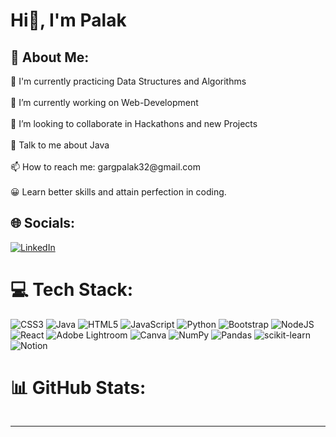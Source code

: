 <h1 id="hi-i-m-palak">Hi👋, I&#39;m Palak</h1>

<h2 id="-about-me-">💫 About Me:</h2>

<p>🌱 I&#39;m currently practicing Data Structures and Algorithms<br><br>🔭 I’m currently working on Web-Development<br><br>👯 I’m looking to collaborate in Hackathons and new Projects<br><br>💬 Talk to me about Java<br><br>📫 How to reach me: gargpalak32@gmail.com<br><br>😀 Learn better skills and attain perfection in coding.</p>
<h2 id="-socials-">🌐 Socials:</h2>
<p><a href="https://linkedin.com/in/https://www.linkedin.com/in/palak-garg-007/"><img src="https://img.shields.io/badge/LinkedIn-%230077B5.svg?logo=linkedin&amp;logoColor=white" alt="LinkedIn"></a> </p>
<h1 id="-tech-stack-">💻 Tech Stack:</h1>
<p><img src="https://img.shields.io/badge/css3-%231572B6.svg?style=for-the-badge&amp;logo=css3&amp;logoColor=white" alt="CSS3"> <img src="https://img.shields.io/badge/java-%23ED8B00.svg?style=for-the-badge&amp;logo=java&amp;logoColor=white" alt="Java"> <img src="https://img.shields.io/badge/html5-%23E34F26.svg?style=for-the-badge&amp;logo=html5&amp;logoColor=white" alt="HTML5"> <img src="https://img.shields.io/badge/javascript-%23323330.svg?style=for-the-badge&amp;logo=javascript&amp;logoColor=%23F7DF1E" alt="JavaScript"> <img src="https://img.shields.io/badge/python-3670A0?style=for-the-badge&amp;logo=python&amp;logoColor=ffdd54" alt="Python"> <img src="https://img.shields.io/badge/bootstrap-%23563D7C.svg?style=for-the-badge&amp;logo=bootstrap&amp;logoColor=white" alt="Bootstrap"> <img src="https://img.shields.io/badge/node.js-6DA55F?style=for-the-badge&amp;logo=node.js&amp;logoColor=white" alt="NodeJS"> <img src="https://img.shields.io/badge/react-%2320232a.svg?style=for-the-badge&amp;logo=react&amp;logoColor=%2361DAFB" alt="React"> <img src="https://img.shields.io/badge/Adobe%20Lightroom-31A8FF.svg?style=for-the-badge&amp;logo=Adobe%20Lightroom&amp;logoColor=white" alt="Adobe Lightroom"> <img src="https://img.shields.io/badge/Canva-%2300C4CC.svg?style=for-the-badge&amp;logo=Canva&amp;logoColor=white" alt="Canva"> <img src="https://img.shields.io/badge/numpy-%23013243.svg?style=for-the-badge&amp;logo=numpy&amp;logoColor=white" alt="NumPy"> <img src="https://img.shields.io/badge/pandas-%23150458.svg?style=for-the-badge&amp;logo=pandas&amp;logoColor=white" alt="Pandas"> <img src="https://img.shields.io/badge/scikit--learn-%23F7931E.svg?style=for-the-badge&amp;logo=scikit-learn&amp;logoColor=white" alt="scikit-learn"> <img src="https://img.shields.io/badge/Notion-%23000000.svg?style=for-the-badge&amp;logo=notion&amp;logoColor=white" alt="Notion"></p>
<h1 id="-github-stats-">📊 GitHub Stats:</h1>
<p><img src="https://github-readme-stats.vercel.app/api?username=palakgarg007&amp;theme=dark&amp;hide_border=false&amp;include_all_commits=false&amp;count_private=false" alt=""><br/>
<img src="https://github-readme-streak-stats.herokuapp.com/?user=palakgarg007&amp;theme=dark&amp;hide_border=false" alt=""><br/>
<img src="https://github-readme-stats.vercel.app/api/top-langs/?username=palakgarg007&amp;theme=dark&amp;hide_border=false&amp;include_all_commits=false&amp;count_private=false&amp;layout=compact" alt=""></p>
<hr>
<p><a href="https://visitcount.itsvg.in"><img src="https://visitcount.itsvg.in/api?id=palakgarg007&amp;icon=0&amp;color=0" alt=""></a></p>
<!-- Proudly created with GPRM ( https://gprm.itsvg.in ) -->
